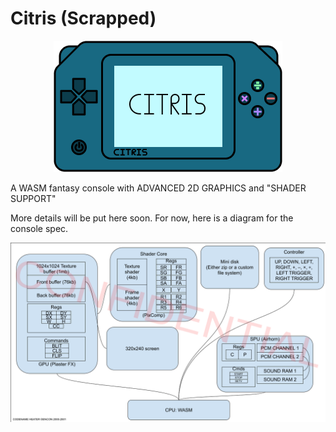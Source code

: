 #   Citris (Scrapped)

<p align="center">
  <img src="img/Console.png" alt="Sit tr ess console"/>
</p>


A WASM fantasy console with ADVANCED 2D GRAPHICS and "SHADER SUPPORT"

More details will be put here soon. For now, here is a diagram for the console spec.

![Spec](img/spec.png)
